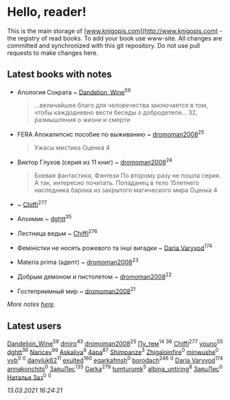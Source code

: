 # Hello, reader!
This is the main storage of [www.knigopis.com](http://www.knigopis.com) - the registry of read books.
To add your book use www-site. All changes are committed and synchronized with this git repository.
Do not use pull requests to make changes here.


## Latest books with notes
* Апология Сократа ~ [Dandelion_Wine](users/586/58602788-vkontakte)<sup>59</sup>
    > ...величайшее благо для человечества заключается в том, чтобы каждодневно вести беседы о добродетели...
    > 32, размышления о жизни и смерти

* FERA Апокалипсис пособие по выживанию ~ [dromoman2008](users/444/44461886-yandex)<sup>25</sup>
    > Ужасы мистика
    > Оценка 4

* Виктор Глухов (серия из 11 книг) ~ [dromoman2008](users/444/44461886-yandex)<sup>24</sup>
    > Боевая фантастика, Фэнтези
    > По второму разу не пошла серия. А так, интересно почитать. Попаданец в тело 15летнего наследника барона из закрытого магического мира
    > Оценка 4

*  ~ [Chiffi](users/105/105831994080785626680-google)<sup>277</sup>

* Алхимик ~ [dghtt](users/233/233860015-vkontakte)<sup>35</sup>

* Лестница ведьм ~ [Chiffi](users/105/105831994080785626680-google)<sup>276</sup>

* Феміністки не носять рожевого та інші вигадки ~ [Daria Varyvod](users/829/829893410524253-facebook)<sup>174</sup>

* Materia prima (адепт) ~ [dromoman2008](users/444/44461886-yandex)<sup>23</sup>

* Добрым демоном и пистолетом ~ [dromoman2008](users/444/44461886-yandex)<sup>22</sup>

* Гостеприимный мир ~ [dromoman2008](users/444/44461886-yandex)<sup>21</sup>


_More notes [here](latest_books_with_notes.md)._


## Latest users
[Dandelion_Wine](users/586/58602788-vkontakte)<sup>59</sup> 
[dmiro](users/571/5714115-vkontakte)<sup>43</sup> 
[dromoman2008](users/444/44461886-yandex)<sup>25</sup> 
[Пу_тем](users/344/3448154788585127-facebook)<sup>14</sup> 
[](users/153/1537586159620888-facebook)<sup>36</sup> 
[Chiffi](users/105/105831994080785626680-google)<sup>277</sup> 
[youno](users/302/302928912-vkontakte)<sup>55</sup> 
[dghtt](users/233/233860015-vkontakte)<sup>36</sup> 
[Naricev](users/107/107090515204537133928-google)<sup>99</sup> 
[Askaliya](users/326/326783541-vkontakte)<sup>9</sup> 
[4apa](users/117/117392596378069249667-google)<sup>87</sup> 
[Shimpanze](users/108/108324375224819470216-google)<sup>3</sup> 
[Zhigaloinfire](users/444/444088111-vkontakte)<sup>0</sup> 
[minwushe](users/264/264391125-vkontakte)<sup>0</sup> 
[vvb](users/327/327630816-vkontakte)<sup>0</sup> 
[](users/545/545226830-vkontakte)<sup>0</sup> 
[danyluk62](users/374/374149854-vkontakte)<sup>11</sup> 
[exulted](users/100/100599204551896265722-google)<sup>160</sup> 
[egarkafmsh](users/277/277295453-vkontakte)<sup>0</sup> 
[borodach](users/157/15706320-vkontakte)<sup>246</sup> 
[](users/402/4027658217279647-facebook)<sup>0</sup> 
[Daria Varyvod](users/829/829893410524253-facebook)<sup>174</sup> 
[annakonchits](users/257/2576575-vkontakte)<sup>0</sup> 
[ЗаяцЛис](users/112/112388384595246311466-google)<sup>135</sup> 
[Garka](users/115/115753719718250012620-google)<sup>279</sup> 
[tumturumk](users/135/135685382-vkontakte)<sup>5</sup> 
[albina_untiring](users/257/2579695-vkontakte)<sup>8</sup> 
[ЗаяцЛис](users/109/109056009931706955629-google)<sup>0</sup> 
[Наталья Заз](users/150/15007129483640630959-mailru)<sup>0</sup> 
[](users/376/376489035-yandex)<sup>0</sup> 


_13.03.2021 16:24:21_
